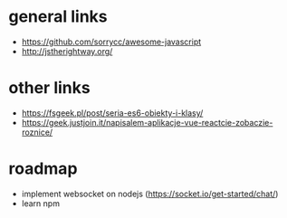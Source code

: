 # general links
- https://github.com/sorrycc/awesome-javascript
- http://jstherightway.org/

# other links
- https://fsgeek.pl/post/seria-es6-obiekty-i-klasy/
- https://geek.justjoin.it/napisalem-aplikacje-vue-reactcie-zobaczie-roznice/

# roadmap
- implement websocket on nodejs (https://socket.io/get-started/chat/)
- learn npm
